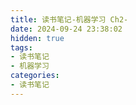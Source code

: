 ```yaml
---
title: 读书笔记-机器学习 Ch2-
date: 2024-09-24 23:38:02
hidden: true
tags:
- 读书笔记
- 机器学习
categories:
- 读书笔记
---
```

